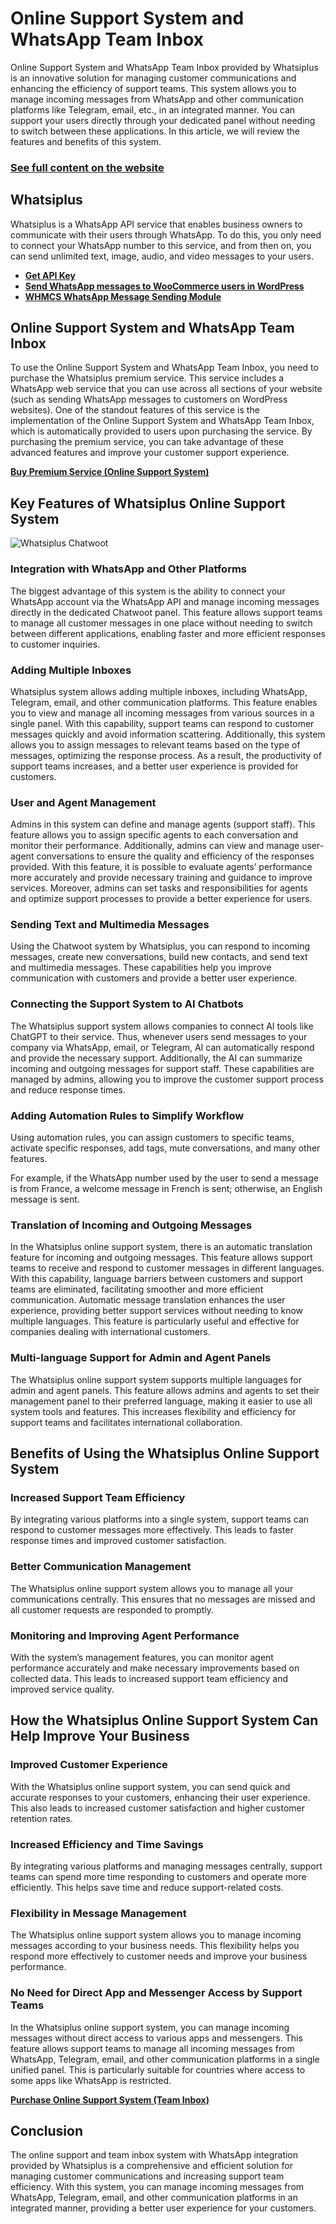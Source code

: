 # Online Support System and WhatsApp Team Inbox

Online Support System and WhatsApp Team Inbox provided by Whatsiplus is an innovative solution for managing customer communications and enhancing the efficiency of support teams. This system allows you to manage incoming messages from WhatsApp and other communication platforms like Telegram, email, etc., in an integrated manner. You can support your users directly through your dedicated panel without needing to switch between these applications. In this article, we will review the features and benefits of this system.

### [See full content on the website](https://whatsiplus.com/online-support-system-and-whatsapp-team-inbox/)

## Whatsiplus

Whatsiplus is a WhatsApp API service that enables business owners to communicate with their users through WhatsApp. To do this, you only need to connect your WhatsApp number to this service, and from then on, you can send unlimited text, image, audio, and video messages to your users.

- **[Get API Key](https://panel.whatsiplus.com/index.php?rp=/login)**
- **[Send WhatsApp messages to WooCommerce users in WordPress](https://whatsiplus.com/whatsapp-order-notifications-plugin-boost-your-woocommerce-sales/)**
- **[WHMCS WhatsApp Message Sending Module](https://whatsiplus.com/whatsapp-notification-for-whmcs-whatsiplus-module/)**

## Online Support System and WhatsApp Team Inbox

To use the Online Support System and WhatsApp Team Inbox, you need to purchase the Whatsiplus premium service. This service includes a WhatsApp web service that you can use across all sections of your website (such as sending WhatsApp messages to customers on WordPress websites). One of the standout features of this service is the implementation of the Online Support System and WhatsApp Team Inbox, which is automatically provided to users upon purchasing the service. By purchasing the premium service, you can take advantage of these advanced features and improve your customer support experience.

**[Buy Premium Service (Online Support System)](https://panel.whatsiplus.com/index.php?rp=/store/whatsapp/premium)**

## Key Features of Whatsiplus Online Support System

![Whatsiplus Chatwoot](https://whatsiplus.com/wp-content/uploads/2024/06/chatwoot2.png.webp)

### Integration with WhatsApp and Other Platforms

The biggest advantage of this system is the ability to connect your WhatsApp account via the WhatsApp API and manage incoming messages directly in the dedicated Chatwoot panel. This feature allows support teams to manage all customer messages in one place without needing to switch between different applications, enabling faster and more efficient responses to customer inquiries.

### Adding Multiple Inboxes

Whatsiplus system allows adding multiple inboxes, including WhatsApp, Telegram, email, and other communication platforms. This feature enables you to view and manage all incoming messages from various sources in a single panel. With this capability, support teams can respond to customer messages quickly and avoid information scattering. Additionally, this system allows you to assign messages to relevant teams based on the type of messages, optimizing the response process. As a result, the productivity of support teams increases, and a better user experience is provided for customers.

### User and Agent Management

Admins in this system can define and manage agents (support staff). This feature allows you to assign specific agents to each conversation and monitor their performance. Additionally, admins can view and manage user-agent conversations to ensure the quality and efficiency of the responses provided. With this feature, it is possible to evaluate agents’ performance more accurately and provide necessary training and guidance to improve services. Moreover, admins can set tasks and responsibilities for agents and optimize support processes to provide a better experience for users.

### Sending Text and Multimedia Messages

Using the Chatwoot system by Whatsiplus, you can respond to incoming messages, create new conversations, build new contacts, and send text and multimedia messages. These capabilities help you improve communication with customers and provide a better user experience.

### Connecting the Support System to AI Chatbots

The Whatsiplus support system allows companies to connect AI tools like ChatGPT to their service. Thus, whenever users send messages to your company via WhatsApp, email, or Telegram, AI can automatically respond and provide the necessary support. Additionally, the AI can summarize incoming and outgoing messages for support staff. These capabilities are managed by admins, allowing you to improve the customer support process and reduce response times.

### Adding Automation Rules to Simplify Workflow

Using automation rules, you can assign customers to specific teams, activate specific responses, add tags, mute conversations, and many other features.

For example, if the WhatsApp number used by the user to send a message is from France, a welcome message in French is sent; otherwise, an English message is sent.

### Translation of Incoming and Outgoing Messages

In the Whatsiplus online support system, there is an automatic translation feature for incoming and outgoing messages. This feature allows support teams to receive and respond to customer messages in different languages. With this capability, language barriers between customers and support teams are eliminated, facilitating smoother and more efficient communication. Automatic message translation enhances the user experience, providing better support services without needing to know multiple languages. This feature is particularly useful and effective for companies dealing with international customers.

### Multi-language Support for Admin and Agent Panels

The Whatsiplus online support system supports multiple languages for admin and agent panels. This feature allows admins and agents to set their management panel to their preferred language, making it easier to use all system tools and features. This increases flexibility and efficiency for support teams and facilitates international collaboration.

## Benefits of Using the Whatsiplus Online Support System

### Increased Support Team Efficiency

By integrating various platforms into a single system, support teams can respond to customer messages more effectively. This leads to faster response times and improved customer satisfaction.

### Better Communication Management

The Whatsiplus online support system allows you to manage all your communications centrally. This ensures that no messages are missed and all customer requests are responded to promptly.

### Monitoring and Improving Agent Performance

With the system’s management features, you can monitor agent performance accurately and make necessary improvements based on collected data. This leads to increased support team efficiency and improved service quality.

## How the Whatsiplus Online Support System Can Help Improve Your Business

### Improved Customer Experience

With the Whatsiplus online support system, you can send quick and accurate responses to your customers, enhancing their user experience. This also leads to increased customer satisfaction and higher customer retention rates.

### Increased Efficiency and Time Savings

By integrating various platforms and managing messages centrally, support teams can spend more time responding to customers and operate more efficiently. This helps save time and reduce support-related costs.

### Flexibility in Message Management

The Whatsiplus online support system allows you to manage incoming messages according to your business needs. This flexibility helps you respond more effectively to customer needs and improve your business performance.

### No Need for Direct App and Messenger Access by Support Teams

In the Whatsiplus online support system, you can manage incoming messages without direct access to various apps and messengers. This feature allows support teams to manage all incoming messages from WhatsApp, Telegram, email, and other communication platforms in a single unified panel. This is particularly suitable for countries where access to some apps like WhatsApp is restricted.

**[Purchase Online Support System (Team Inbox)](https://panel.whatsiplus.com/index.php?rp=/store/whatsapp/premium)**

## Conclusion

The online support and team inbox system with WhatsApp integration provided by Whatsiplus is a comprehensive and efficient solution for managing customer communications and increasing support team efficiency. With this system, you can manage incoming messages from WhatsApp, Telegram, email, and other communication platforms in an integrated manner, providing a better user experience for your customers.

